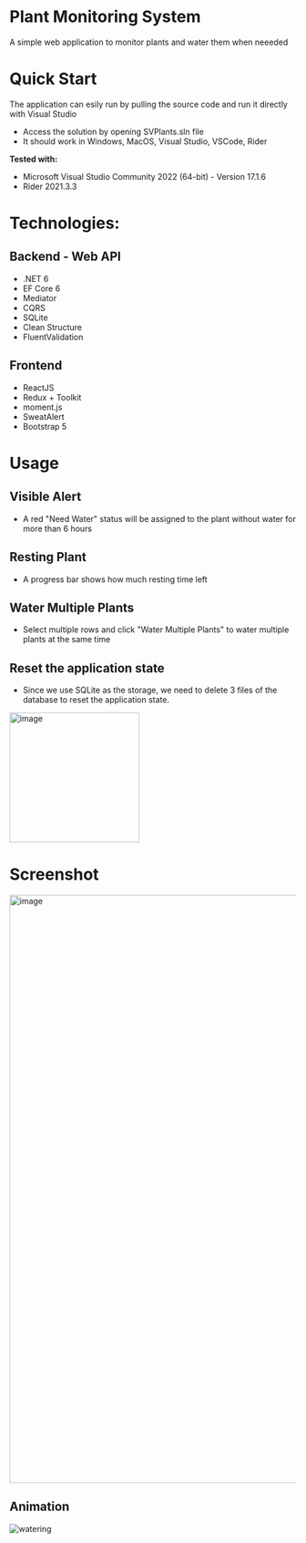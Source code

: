 # Plant Monitoring System

A simple web application to monitor plants and water them when neeeded

# Quick Start
The application can esily run by pulling the source code and run it directly with Visual Studio
- Access the solution by opening SVPlants.sln file
- It should work in Windows, MacOS, Visual Studio, VSCode, Rider

**Tested with:**
- Microsoft Visual Studio Community 2022 (64-bit) - Version 17.1.6
- Rider 2021.3.3


# Technologies:
## Backend - Web API
- .NET 6
- EF Core 6
- Mediator
- CQRS
- SQLite
- Clean Structure
- FluentValidation

## Frontend
- ReactJS
- Redux + Toolkit
- moment.js
- SweatAlert
- Bootstrap 5

# Usage

## Visible Alert
- A red "Need Water" status will be assigned to the plant without water for more than 6 hours

## Resting Plant
- A progress bar shows how much resting time left

## Water Multiple Plants
- Select multiple rows and click "Water Multiple Plants" to water multiple plants at the same time

## Reset the application state
- Since we use SQLite as the storage, we need to delete 3 files of the database to reset the application state.
<img width="228" alt="image" src="https://user-images.githubusercontent.com/9654744/167286824-a05dcc28-7b60-4832-9fe8-6693678df902.png">

# Screenshot
<img width="1031" alt="image" src="https://user-images.githubusercontent.com/9654744/167286923-3b5dfc69-6931-4296-ad1b-4aaadc42c3ec.png">

## Animation
![watering](https://user-images.githubusercontent.com/9654744/167286893-f1354e78-b02c-482a-ad07-0c4655379fa8.gif)

